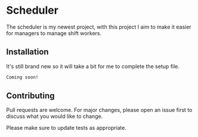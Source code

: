 # Scheduler

The scheduler is my newest project, with this project I aim to make it easier for managers to manage shift workers.

## Installation

It's still brand new so it will take a bit for me to complete the setup file.

```bash
Coming soon!
```

## Contributing
Pull requests are welcome. For major changes, please open an issue first to discuss what you would like to change.

Please make sure to update tests as appropriate.
